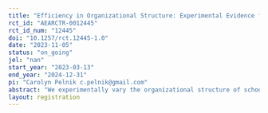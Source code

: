 ```yaml
---
title: "Efficiency in Organizational Structure: Experimental Evidence from Ugandan Schools"
rct_id: "AEARCTR-0012445"
rct_id_num: "12445"
doi: "10.1257/rct.12445-1.0"
date: "2023-11-05"
status: "on_going"
jel: "nan"
start_year: "2023-03-13"
end_year: "2024-12-31"
pi: "Carolyn Pelnik c.pelnik@gmail.com"
abstract: "We experimentally vary the organizational structure of schools, and we assess the effect on resource allocation within schools and school efficiency. We do this by measuring head teacher and classroom teacher time allocation and student test scores, before and after the organizational change. We consider two organizational changes. First, in all treated schools we initiate a community volunteers’ program that supplements classroom instruction and enrolls out-of-school students. Second, in a subset of treated schools we also provide a highly trained and educated teaching fellow who assists in school-wide management generally. Schools are randomly assigned to one of two treatment groups or to a control group receiving no intervention."
layout: registration
---
```


